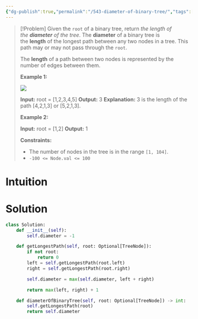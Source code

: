 ```yaml
---
{"dg-publish":true,"permalink":"/543-diameter-of-binary-tree/","tags":["tree","binaryTree","dfs"]}
---
```


>[!Problem]
>Given the `root` of a binary tree, return _the length of the **diameter** of the tree_.
> The **diameter** of a binary tree is the **length** of the longest path between any two nodes in a tree. This path may or may not pass through the `root`.
> 
> The **length** of a path between two nodes is represented by the number of edges between them.
> 
> **Example 1:**
> 
> ![](https://assets.leetcode.com/uploads/2021/03/06/diamtree.jpg)
> 
> **Input:** root = [1,2,3,4,5]
> **Output:** 3
> **Explanation:** 3 is the length of the path [4,2,1,3] or [5,2,1,3].
> 
> **Example 2:**
> 
> **Input:** root = [1,2]
> **Output:** 1
> 
> **Constraints:**
> 
> - The number of nodes in the tree is in the range `[1, 104]`.
> - `-100 <= Node.val <= 100`

# Intuition

# Solution
```python
class Solution:
    def __init__(self):
        self.diameter = -1

    def getLongestPath(self, root: Optional[TreeNode]):
        if not root:
            return 0
        left = self.getLongestPath(root.left)
        right = self.getLongestPath(root.right)

        self.diameter = max(self.diameter, left + right)

        return max(left, right) + 1

    def diameterOfBinaryTree(self, root: Optional[TreeNode]) -> int:
        self.getLongestPath(root)
        return self.diameter
```